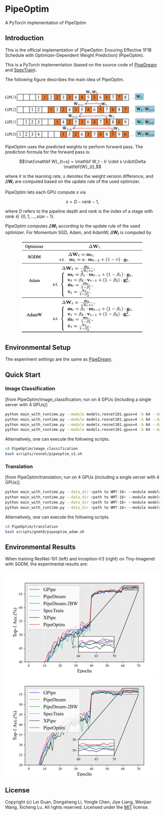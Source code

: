 # PipeOptim
A PyTorch implementation of PipeOptim


## Introduction
This is the official implementation of [PipeOptim: Ensuring Effective 1F1B Schedule with Optimizer-Dependent Weight Prediction] (PipeOptim).

This is a PyTorch implementation (based on the source code of [PipeDream](https://github.com/msr-fiddle/pipedream) and [SpecTrain](https://github.com/ntueclab/SpecTrain-PyTorch)).

The following figure describes the main idea of PipeOptim.

<div align="center">
<img src="fig/pipeoptim_00.jpg" alt="drawing" width="700" />
</div>

PipeOptim uses the predicted weights to perform forward pass. The prediction formula for the forward pass is: 
```math
\hat{\mathbf W}_{t+s} = \mathbf W_t - lr \cdot s \cdot\Delta \mathbf{W}_{t},
```
where $lr$ is the learning rate, $s$ denotes the weight version difference, and $\Delta \mathbf{W}_{t}$ are computed based on the update rule of the used optimizer.

PipeOptim lets each GPU compute $s$ via
```math
	s= D -rank -1, 
```
where $D$ refers to the pipeline depth and $rank$ is the index of a stage with $rank \in \{0, 1, \dots, size-1\}$.

PipeOptim computes $\Delta \mathbf{W}_{t}$ according to the update rule of the used optimizer. For Momentum SGD, Adam, and AdamW, $\Delta \mathbf{W}_{t}$ is computed by
<div align="center">
<img src="fig/delta.png" alt="drawing" width="400" />
</div>


## Environmental Setup
The experiment settings are the same as [PipeDream](https://github.com/msr-fiddle/pipedream).


## Quick Start
### Image Classification
[from PipeOptim/image_classification; run on 4 GPUs (including a single server with 4 GPUs)]
```bash
python main_with_runtime.py --module models.resnet101.gpus=4 -b 64 --data_dir <path to ImageNet> --config_path models/resnet101/gpus=4/mp_conf.json --distributed_backend gloo --master_addr $MASTER_ADDR  --lr $LR  --print-freq 200  --lr_policy step --rank 0 --local_rank 0 --world_size 4  
python main_with_runtime.py --module models.resnet101.gpus=4 -b 64 --data_dir <path to ImageNet> --config_path models/resnet101/gpus=4/mp_conf.json --distributed_backend gloo --master_addr $MASTER_ADDR  --lr $LR  --print-freq 200 --lr_policy step --rank 1 --local_rank 1 --world_size 4  
python main_with_runtime.py --module models.resnet101.gpus=4 -b 64 --data_dir <path to ImageNet> --config_path models/resnet101/gpus=4/mp_conf.json --distributed_backend gloo --master_addr $MASTER_ADDR  --lr $LR  --print-freq 200  --lr_policy step --rank 2 --local_rank 2 --world_size 4 
python main_with_runtime.py --module models.resnet101.gpus=4 -b 64 --data_dir <path to ImageNet> --config_path models/resnet101/gpus=4/mp_conf.json --distributed_backend gloo --master_addr $MASTER_ADDR --lr $LR  --print-freq 200  --lr_policy step --rank 3 --local_rank 3 --world_size 4
```

Alternatively, one can execute the following scripts.
```bash
cd PipeOptim/image_classification
bash scripts/resnet/pipeoptim_v1.sh
```
### Translation
[from PipeOptim/translation; run on 4 GPUs (including a single server with 4 GPUs)]
```bash
python main_with_runtime.py --data_dir <path to WMT-16> --module models.gnmt.gpus=4 --config_path models/gnmt/gpus=4/mp_conf.json  --master_addr localhost  --distributed_backend gloo --lr 0.0003 -b 64   --print-freq 200 --checkpoint_dir ./checkpoint_dir --recompute --partitions 1 --rank 0 --local_rank 0 
python main_with_runtime.py --data_dir <path to WMT-16> --module models.gnmt.gpus=4 --config_path models/gnmt/gpus=4/mp_conf.json  --master_addr localhost  --distributed_backend gloo --lr 0.0003 -b 64   --print-freq 200 --checkpoint_dir ./checkpoint_dir --recompute --partitions 1 --rank 1 --local_rank 1 
python main_with_runtime.py --data_dir <path to WMT-16> --module models.gnmt.gpus=4 --config_path models/gnmt/gpus=4/mp_conf.json  --master_addr localhost  --distributed_backend gloo --lr 0.0003 -b 64   --print-freq 200 --checkpoint_dir ./checkpoint_dir --recompute --partitions 1 --rank 2 --local_rank 2 
python main_with_runtime.py --data_dir <path to WMT-16> --module models.gnmt.gpus=4 --config_path models/gnmt/gpus=4/mp_conf.json  --master_addr localhost  --distributed_backend gloo --lr 0.0003 -b 64   --print-freq 200 --checkpoint_dir ./checkpoint_dir --recompute --partitions 1 --rank 3 --local_rank 3
```

Alternatively, one can execute the following scripts.
```bash
cd PipeOptim/translation
bash scripts/gnmt8/pipeoptim_adam.sh
```

## Environmental Results
When training ResNet-101 (left) and Inception-V3 (right) on Tiny-Imagenet with SGDM, the experimental results are:

<center class="half">
<img src="fig/convergence_resnet101_tinyimagenet_acc_epoch_00.jpg" width="500"/><img src="fig/convergence_inceptionv3_tinyimagenet_acc_epoch_00.jpg" width="500"/>
</center>

## License
Copyright (c) Lei Guan, Dongsheng Li, Yongle Chen, Jiye Liang, Wenjian Wang, Xicheng Lu. All rights reserved.
Licensed under the [MIT](LICENSE.txt) license.
